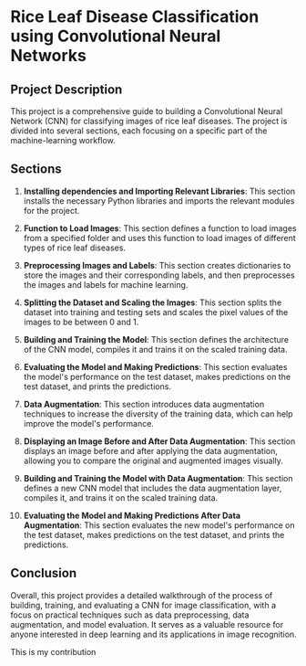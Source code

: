 # Rice Leaf Disease Classification using Convolutional Neural Networks

## Project Description
This project is a comprehensive guide to building a Convolutional Neural Network (CNN) for classifying images of rice leaf diseases. The project is divided into several sections, each focusing on a specific part of the machine-learning workflow.

## Sections
1. **Installing dependencies and Importing Relevant Libraries**: This section installs the necessary Python libraries and imports the relevant modules for the project.

2. **Function to Load Images**: This section defines a function to load images from a specified folder and uses this function to load images of different types of rice leaf diseases.

3. **Preprocessing Images and Labels**: This section creates dictionaries to store the images and their corresponding labels, and then preprocesses the images and labels for machine learning.

4. **Splitting the Dataset and Scaling the Images**: This section splits the dataset into training and testing sets and scales the pixel values of the images to be between 0 and 1.

5. **Building and Training the Model**: This section defines the architecture of the CNN model, compiles it and trains it on the scaled training data.

6. **Evaluating the Model and Making Predictions**: This section evaluates the model's performance on the test dataset, makes predictions on the test dataset, and prints the predictions.

7. **Data Augmentation**: This section introduces data augmentation techniques to increase the diversity of the training data, which can help improve the model's performance.

8. **Displaying an Image Before and After Data Augmentation**: This section displays an image before and after applying the data augmentation, allowing you to compare the original and augmented images visually.

9. **Building and Training the Model with Data Augmentation**: This section defines a new CNN model that includes the data augmentation layer, compiles it, and trains it on the scaled training data.

10. **Evaluating the Model and Making Predictions After Data Augmentation**: This section evaluates the new model's performance on the test dataset, makes predictions on the test dataset, and prints the predictions.

## Conclusion
Overall, this project provides a detailed walkthrough of the process of building, training, and evaluating a CNN for image classification, with a focus on practical techniques such as data preprocessing, data augmentation, and model evaluation. It serves as a valuable resource for anyone interested in deep learning and its applications in image recognition.

This is my contribution 
